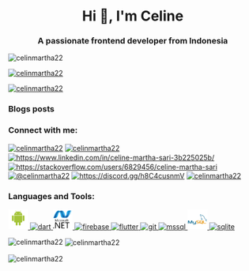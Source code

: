 <!--### Hi, I'm Celine 👋

<img src="https://github-readme-stats.vercel.app/api?username=celinmartha22&show_icons=true&title_color=E5890A&text_color=FFB100&icon_color=E5890A" />
<img aligh="right" src="https://github-readme-stats.vercel.app/api/top-langs/?username=celinmartha22&layout=compact&theme=flag-india" />
-->

<!--
**celinmartha22/celinmartha22** is a ✨ _special_ ✨ repository because its `README.md` (this file) appears on your GitHub profile.

Here are some ideas to get you started:

- 🔭 I’m currently working on ...
- 🌱 I’m currently learning ...
- 👯 I’m looking to collaborate on ...
- 🤔 I’m looking for help with ...
- 💬 Ask me about ...
- 📫 How to reach me: ...
- 😄 Pronouns: ...
- ⚡ Fun fact: ...
-->






<h1 align="center">Hi 👋, I'm Celine</h1>
<h3 align="center">A passionate frontend developer from Indonesia</h3>

<p align="left"> <img src="https://komarev.com/ghpvc/?username=celinmartha22&label=Profile%20views&color=0e75b6&style=flat" alt="celinmartha22" /> </p>

<p align="left"> <a href="https://github.com/ryo-ma/github-profile-trophy"><img src="https://github-profile-trophy.vercel.app/?username=celinmartha22" alt="celinmartha22" /></a> </p>

<p align="left"> <a href="https://twitter.com/celinmartha22" target="blank"><img src="https://img.shields.io/twitter/follow/celinmartha22?logo=twitter&style=for-the-badge" alt="celinmartha22" /></a> </p>

### Blogs posts
<!-- BLOG-POST-LIST:START -->
<!-- BLOG-POST-LIST:END -->

<h3 align="left">Connect with me:</h3>
<p align="left">
<a href="https://dev.to/celinmartha22" target="blank"><img align="center" src="https://raw.githubusercontent.com/rahuldkjain/github-profile-readme-generator/master/src/images/icons/Social/devto.svg" alt="celinmartha22" height="30" width="40" /></a>
<a href="https://twitter.com/celinmartha22" target="blank"><img align="center" src="https://raw.githubusercontent.com/rahuldkjain/github-profile-readme-generator/master/src/images/icons/Social/twitter.svg" alt="celinmartha22" height="30" width="40" /></a>
<a href="https://linkedin.com/in/https://www.linkedin.com/in/celine-martha-sari-3b225025b/" target="blank"><img align="center" src="https://raw.githubusercontent.com/rahuldkjain/github-profile-readme-generator/master/src/images/icons/Social/linked-in-alt.svg" alt="https://www.linkedin.com/in/celine-martha-sari-3b225025b/" height="30" width="40" /></a>
<a href="https://stackoverflow.com/users/https://stackoverflow.com/users/6829456/celine-martha-sari" target="blank"><img align="center" src="https://raw.githubusercontent.com/rahuldkjain/github-profile-readme-generator/master/src/images/icons/Social/stack-overflow.svg" alt="https://stackoverflow.com/users/6829456/celine-martha-sari" height="30" width="40" /></a>
<a href="https://medium.com/@celinmartha22" target="blank"><img align="center" src="https://raw.githubusercontent.com/rahuldkjain/github-profile-readme-generator/master/src/images/icons/Social/medium.svg" alt="@celinmartha22" height="30" width="40" /></a>
<a href="https://discord.gg/https://discord.gg/h8C4cusnmV" target="blank"><img align="center" src="https://raw.githubusercontent.com/rahuldkjain/github-profile-readme-generator/master/src/images/icons/Social/discord.svg" alt="https://discord.gg/h8C4cusnmV" height="30" width="40" /></a>
<a href="/celinmartha22" target="blank"><img align="center" src="https://raw.githubusercontent.com/rahuldkjain/github-profile-readme-generator/master/src/images/icons/Social/rss.svg" alt="celinmartha22" height="30" width="40" /></a>
</p>

<h3 align="left">Languages and Tools:</h3>
<p align="left"> <a href="https://developer.android.com" target="_blank" rel="noreferrer"> <img src="https://raw.githubusercontent.com/devicons/devicon/master/icons/android/android-original-wordmark.svg" alt="android" width="40" height="40"/> </a> <a href="https://dart.dev" target="_blank" rel="noreferrer"> <img src="https://www.vectorlogo.zone/logos/dartlang/dartlang-icon.svg" alt="dart" width="40" height="40"/> </a> <a href="https://dotnet.microsoft.com/" target="_blank" rel="noreferrer"> <img src="https://raw.githubusercontent.com/devicons/devicon/master/icons/dot-net/dot-net-original-wordmark.svg" alt="dotnet" width="40" height="40"/> </a> <a href="https://firebase.google.com/" target="_blank" rel="noreferrer"> <img src="https://www.vectorlogo.zone/logos/firebase/firebase-icon.svg" alt="firebase" width="40" height="40"/> </a> <a href="https://flutter.dev" target="_blank" rel="noreferrer"> <img src="https://www.vectorlogo.zone/logos/flutterio/flutterio-icon.svg" alt="flutter" width="40" height="40"/> </a> <a href="https://git-scm.com/" target="_blank" rel="noreferrer"> <img src="https://www.vectorlogo.zone/logos/git-scm/git-scm-icon.svg" alt="git" width="40" height="40"/> </a> <a href="https://www.microsoft.com/en-us/sql-server" target="_blank" rel="noreferrer"> <img src="https://www.svgrepo.com/show/303229/microsoft-sql-server-logo.svg" alt="mssql" width="40" height="40"/> </a> <a href="https://www.mysql.com/" target="_blank" rel="noreferrer"> <img src="https://raw.githubusercontent.com/devicons/devicon/master/icons/mysql/mysql-original-wordmark.svg" alt="mysql" width="40" height="40"/> </a> <a href="https://www.sqlite.org/" target="_blank" rel="noreferrer"> <img src="https://www.vectorlogo.zone/logos/sqlite/sqlite-icon.svg" alt="sqlite" width="40" height="40"/> </a> </p>

<p><img align="left" src="https://github-readme-stats.vercel.app/api/top-langs?username=celinmartha22&show_icons=true&locale=en&layout=compact" alt="celinmartha22" /></p>

<p>&nbsp;<img align="center" src="https://github-readme-stats.vercel.app/api?username=celinmartha22&show_icons=true&locale=en" alt="celinmartha22" /></p>

<p><img align="center" src="https://github-readme-streak-stats.herokuapp.com/?user=celinmartha22&" alt="celinmartha22" /></p>

